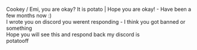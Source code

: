 Cookey / Emi, you are okay? It is potato | Hope you are okay! - 
Have been a few months now :)  
I wrote you on discord you werent responding - I think you got banned or something  
Hope you will see this and respond back my discord is   
potatooff  
